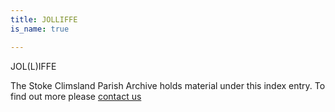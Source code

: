 ```yaml
---
title: JOLLIFFE
is_name: true

---
```


JOL(L)IFFE


The Stoke Climsland Parish Archive holds material under this index entry. To find out more please [contact us](/contact/)
